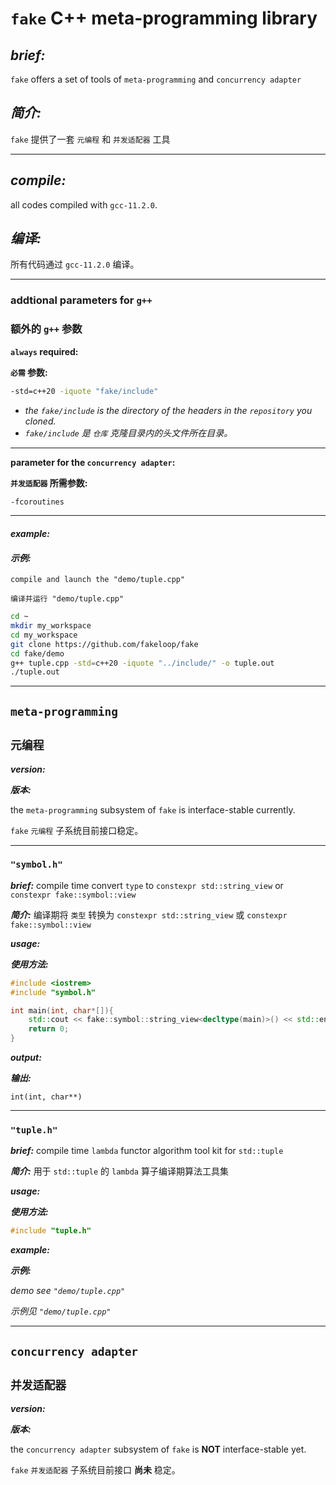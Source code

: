 # `fake` C++ meta-programming library

## ***brief:***

`fake` offers a set of tools of `meta-programming`<!--, `stateful meta-programming`--> and `concurrency adapter`

## ***简介:***

`fake` 提供了一套 `元编程`<!--, `有状态元编程`--> 和 `并发适配器` 工具

---

## ***compile:***

all codes compiled with `gcc-11.2.0`.

## ***编译:***

所有代码通过 `gcc-11.2.0` 编译。

---

### addtional parameters for `g++`

### 额外的 `g++` 参数

**`always` required:**

**`必需` 参数:**

```sh
-std=c++20 -iquote "fake/include"
```

- *the `fake/include` is the directory of the headers in the `repository` you cloned.*
- *`fake/include` 是 `仓库` 克隆目录内的头文件所在目录。*

---

<!---- >

**parameter for the `stateful meta-programming`:**

**`有状态元编程` 所需参数:**

```sh
-Wno-non-template-friend
```

---

<!---->

**parameter for the `concurrency adapter`:**

**`并发适配器` 所需参数:**

```sh
-fcoroutines
```

---

#### ***example:***

#### ***示例:***

`compile and launch the "demo/tuple.cpp"`

`编译并运行 "demo/tuple.cpp"`

```sh
cd ~
mkdir my_workspace
cd my_workspace
git clone https://github.com/fakeloop/fake
cd fake/demo
g++ tuple.cpp -std=c++20 -iquote "../include/" -o tuple.out
./tuple.out
```

<!---- >
***warning:***

***警告:***

the `stateful meta-programming` is some sort of **black magic**, which has always been ***controversial***.

`有状态元编程` 是一种 **黑魔法**, 一直以来都存在 ***争议***。

<!---->

---

## `meta-programming`

## `元编程`

***version:***

***版本:***

the `meta-programming` subsystem of `fake` is interface-stable currently.

`fake` `元编程` 子系统目前接口稳定。

---

<!---- >

### `"is_valid.h"`

---

### `"traits.h"`

---

<!---->

### `"symbol.h"`

***brief:***
compile time convert `type` to `constexpr std::string_view` or `constexpr fake::symbol::view`

***简介:***
编译期将 `类型` 转换为 `constexpr std::string_view` 或 `constexpr fake::symbol::view`

***usage:***

***使用方法:***

```c++
#include <iostrem>
#include "symbol.h"

int main(int, char*[]){
    std::cout << fake::symbol::string_view<decltype(main)>() << std::endl;
    return 0;
}
```

***output:***

***输出:***

```plain
int(int, char**)
```

---

<!---- >

### `"functor_info.h"`

---

<!---->

### `"tuple.h"`

***brief:***
compile time `lambda` functor algorithm tool kit for `std::tuple`

***简介:***
用于 `std::tuple` 的 `lambda` 算子编译期算法工具集

***usage:***

***使用方法:***

```c++
#include "tuple.h"
```

***example:***

***示例:***

*demo see `"demo/tuple.cpp"`*

*示例见 `"demo/tuple.cpp"`*

---

<!---- >

## `stateful meta-programming`

## `有状态元编程`

---

<!---->

## `concurrency adapter`

## `并发适配器`

***version:***

***版本:***

the `concurrency adapter` subsystem of `fake` is **NOT** interface-stable yet.

`fake` `并发适配器` 子系统目前接口 **尚未** 稳定。
